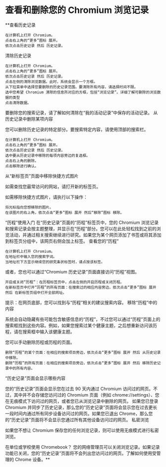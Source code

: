 # 查看和删除您的 Chromium 浏览记录

**查看历史记录

    在计算机上打开 Chromium。
    点击右上角的“更多”图标 展开。
    依次点击历史记录 然后 历史记录。

清除历史记录

    在计算机上打开 Chromium。
    点击右上角的“更多”图标 展开。
    依次点击历史记录 然后 历史记录。
    点击左侧的清除浏览数据。此时，系统会显示一个方框。
    从下拉菜单中选择您要删除的历史记录范围。要清除所有内容，请选择时间不限。
    选中您希望 Chromium 清除的信息所对应的方框，包括“浏览记录”。详细了解可删除的浏览数据的类型
    点击清除数据。

要删除您的搜索记录，请了解如何清除在“我的活动记录”中保存的活动记录。
从历史记录中删除某项内容

您可以删除历史记录的特定部分。要搜索特定内容，请使用顶部的搜索栏。

    在计算机上打开 Chromium。
    点击右上角的“更多”图标 展开。
    依次点击历史记录 然后 历史记录。
    选中要从历史记录中移除的每项内容旁边的复选框。
    点击右上角的删除。
    点击移除进行确认。

从“新标签页”页面中移除快捷方式图片

如需查找您最常访问的网站，请打开新的标签页。

如需移除快捷方式图片，请执行以下操作：

    将光标指向您想移除的图片。
    在该图片的右上角，依次点击“更多”图标 展开 然后“移除”图标 移除。

“历程”使用入门
在“历史记录”页面的“历程”标签页中，您的 Chromium 浏览记录和搜索记录会按主题整理，并显示在“历程”部分。您可以在此处轻松找到之前的浏览活动，并通过相关搜索继续进行研究。如果您为某个网页添加了书签或将其添加到标签页分组中，该网页右侧会加上标签。
查看您的“历程”

    在计算机上打开 Chromium。
    在地址栏中输入您的搜索字词。
    当地址栏下方显示继续您的研究条状标签时，请点按该标签。

或者，您也可以通过“Chromium 历史记录”页面直接访问“历程”视图。

    开启或关闭“历程”：在历程标签页中，点击左侧的开启历程或关闭历程。
    在新标签页中打开“历程”的所有页面：在搜索过的相应内容旁边，依次点击“更多”图标 展开 然后 在新标签页组中打开全部网址。

提示：在网页底部，您可以找到与“历程”相关的建议搜索内容。
移除“历程”中的内容

系统会自动隐藏有些可能包含敏感信息的“历程”，不过您可以通过“历程”页面上的搜索框找到这些内容。例如，如果您搜索过某个健康主题，之后想重新访问该历程，请在搜索框中输入该健康主题。

您可以手动删除历程或历程的页面。

    删除“历程”的某个页面：在相应的搜索项目旁边，依次点击“更多”图标 展开 然后 从历史记录中移除。
    删除“历程”的所有页面：在相应的搜索项目旁边，依次点击“更多”图标 展开 然后 移除历史记录中的所有内容。

“历史记录”页面会显示哪些内容

您的“历史记录”页面会显示您在过去 90 天内通过 Chromium 访问过的网页。不过，其中并不会存储您访问过的 Chromium 页面（例如 chrome://settings）、您在无痕模式下访问过的网页，或者您已从浏览记录中删除的网页。
如果您已登录 Chromium 并同步了历史记录，那么您的“历史记录”页面将会显示您在过去更长一段时间内通过所有同步设备访问过的网页。如果您已退出 Chrome，那么您的“历史记录”页面将不会显示您通过所有其他设备访问过的网页。
私密浏览

如果您不想让 Chromium 保存您的任何浏览记录，则可以使用无痕模式进行私密浏览。

在单位或学校使用 Chromebook？ 您的网络管理员可以关闭浏览记录。如果记录功能已关闭，您的“历史记录”页面将不会列出您访问过的网页。了解如何使用受管理的 Chrome 设备。**
